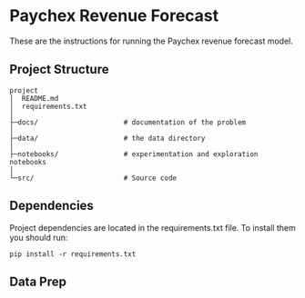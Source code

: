 # Paychex Revenue Forecast

These are the instructions for running the Paychex revenue forecast model.

## Project Structure

```text
project
│  README.md
│  requirements.txt
│
├─docs/                     # documentation of the problem
│
├─data/                     # the data directory
│  
├─notebooks/                # experimentation and exploration notebooks
│
└─src/                      # Source code

```

## Dependencies
Project dependencies are located in the requirements.txt file.
To install them you should run:

```commandline
pip install -r requirements.txt
```

## Data Prep

